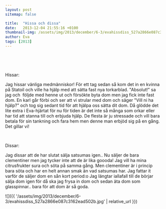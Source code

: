```yaml
---
layout: post
sitemap: false

title:  "Hissa och dissa"
date:   2013-12-04 21:55:16 +0100
thumbnail-img: /assets/img/2013/december/6-3/evahissdiss_527a2866e087c3162ead502b.jpg
author: Eva
tags: [2013]
---
```


 










 




Hissar: 

Jag hissar vänliga medmänniskor! För ett tag sedan så kom det in en kvinna på Statoil och ville ha hjälp med att sätta fast nya torkarblad. "Absolut!" sa jag och  följde med henne ut och försökte byta dom men jag fick inte fast dom. En karl går förbi och ser att vi strular med dom och säger "Vill ni ha hjälp?" och tog sig sedant tid för att hjälpa oss sätta dit dom. Då glödde det lite extra i Eva-hjärtat för nu för tiden är det inte så många som orkar eller har tid att stanna till och erbjuda hjälp. De flesta är ju stressade och vill bara betala för sin tankning och fara hem men denne man erbjöd sig på en gång. Det gillar vi!




 




Dissar: 

Jag dissar att de har slutat sälja satsumas igen.. Nu säljer de bara clementiner men jag tycker inte att de är lika goooda! Jag vill ha mina citrusfrukter sura och söta på samma gång. Men clementiner är i princip bara söta och har en helt annan smak än vad satsumas har. Jag fattar it varför de säljer dom en sån kort period:o Jag längtar iallafall till de börjar sälja dom igen för då ska jag frysa in dom och sedan äta dom som glasspinnar.. bara för att dom är så goda.

![]({{ '/assets/img/2013/december/6-3/evahissdiss_527a2866e087c3162ead502b.jpg'  | relative_url }})

